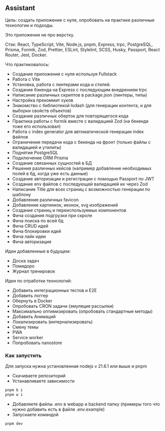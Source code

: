 ﻿## Assistant

Цель: создать приложение с нуля, опробовать на практике различные технологии и подходы. 

Это приложение не про верстку. 

Стэк: React, TypeScript, Vite, Node.js, pnpm, Express, trpc, PostgreSQL, Prisma, Formik, Zod, Prettier, ESLint, Stylelint, SCSS, Husky, Passport, React Router, Jest, Docker.

Что практиковалось:
* Создание приложения с нуля используя Fullstack 
* Работа с Vite
* Установка, работа с линтерами кода и стилей.
* Создание бэкенда на Express с последующим внедрением trpc
* Написание различных скриптов в package.json (линтеры, типы)
* Настройка прекоммит хуков
* Знакомство с библиотекой lodash (для генерации контента, и для выборки свойств объектов)
* Создание различных оберток для повторящегося кода
* Практика работы с formik вместе с валидацией Zod (на бекенде тоже его использовал)
* Работа с index generator для автоматической генерации index файлов
* Ограничение передачи кода с бекенда на фронт (только файлы с валидацией и утилиты)
* Поднятие PostgreSQL
* Подключение ORM Prisma
* Создание связанных сущностей в БД
* Решения различных кейсов (например добавление необходимых полей в бд, когда уже есть данные)
* Создание авторизации и регистрации с помощью Passport по JWT
* Создание env файлов с последующей валидацией их через Zod
* Написание Title для всех страниц с возможностью генерации по шаблону
* Добавление различных favicon
* Добавление картинкок, иконок, svg изображений
* Создание страниц и переиспользуемых компонентов
* Фича создания подгрузки при скроле
* Фича поиска по всей бд
* Фича CRUD идей
* Фича блокировки идей
* Фича лайк идеи
* Фича авторизация

Идеи добавленные в будущем:
* Доска задач
* Помидоро
* Журнал тренировок

Идеи по отработки технологий:
* Добавить интеграционных тестов и E2E
* Добавить логгер
* Обернуть в Docker
* Опробовать CRON задачи (эмуляция рассылки)
* Максимально оптимизировать (опробовать стандартные методы)
* Добавить Анимаций
* Локализировать (интернализировать)
* Смену темы
* PWA
* Service worker
* Попробовать nanostore

### Как запустить
Для запуска нужна установленная nodejs v 21.6.1 или выше и pnpm
* Скачиваете репозиторий
* Устанавливаете зависимости
```bash
pnpm b i
pnpm w i
```
* Добавляете файлы .env в webapp и backend папку (примеры того что нужно добавить есть в файле .env.example)
* Запускаете командой
```
pnpm dev
```
